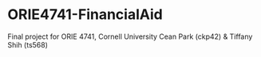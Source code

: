 # ORIE4741-FinancialAid
Final project for ORIE 4741, Cornell University
Cean Park (ckp42) & Tiffany Shih (ts568)
